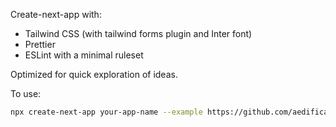 Create-next-app with:

- Tailwind CSS (with tailwind forms plugin and Inter font)
- Prettier
- ESLint with a minimal ruleset

Optimized for quick exploration of ideas.

To use:

```bash
npx create-next-app your-app-name --example https://github.com/aedificatorum/next-starters/tree/main/tailwind-js
```
